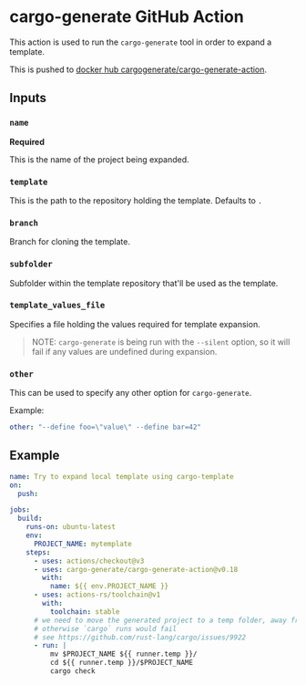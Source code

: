 # cargo-generate GitHub Action

This action is used to run the `cargo-generate` tool in order to expand a template.

This is pushed to [docker hub cargogenerate/cargo-generate-action](https://hub.docker.com/r/cargogenerate/cargo-generate-action).

## Inputs

### `name`

**Required**

This is the name of the project being expanded.
 
### `template`

This is the path to the repository holding the template. Defaults to `.`

### `branch`

Branch for cloning the template.

### `subfolder`

Subfolder within the template repository that'll be used as the template.

### `template_values_file`

Specifies a file holding the values required for template expansion.

> NOTE: `cargo-generate` is being run with the `--silent` option, so it will fail if any values are undefined during expansion.

### `other`

This can be used to specify any other option for `cargo-generate`.

Example:

```yml
other: "--define foo=\"value\" --define bar=42"
```

## Example

```yml
name: Try to expand local template using cargo-template
on:
  push:

jobs:
  build:
    runs-on: ubuntu-latest
    env:
      PROJECT_NAME: mytemplate
    steps:
      - uses: actions/checkout@v3
      - uses: cargo-generate/cargo-generate-action@v0.18
        with:
          name: ${{ env.PROJECT_NAME }}
      - uses: actions-rs/toolchain@v1
        with:
          toolchain: stable
      # we need to move the generated project to a temp folder, away from the template project
      # otherwise `cargo` runs would fail 
      # see https://github.com/rust-lang/cargo/issues/9922
      - run: |
          mv $PROJECT_NAME ${{ runner.temp }}/
          cd ${{ runner.temp }}/$PROJECT_NAME
          cargo check
```
